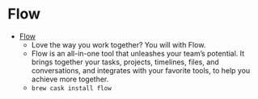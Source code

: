 # Flow
- [Flow](https://www.getflow.com/)
  -  Love the way you work together?  You will with Flow.
  - Flow is an all-in-one tool that unleashes your team’s potential. It brings together your tasks, projects, timelines, files, and conversations, and integrates with your favorite tools, to help you achieve more together.
  - `brew cask install flow`
